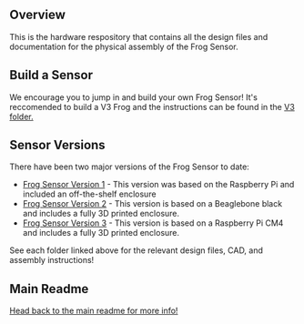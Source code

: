 ## Overview
This is the hardware respository that contains all the design files and documentation for the physical assembly of the Frog Sensor.

## Build a Sensor
We encourage you to jump in and build your own Frog Sensor! It's reccomended
to build a V3 Frog and the instructions can be found in the [V3 folder.](v3/assembly-instructions/0-start-here.md)

## Sensor Versions
There have been two major versions of the Frog Sensor to date:
* [Frog Sensor Version 1](v1) - This version was based on the Raspberry Pi and included an off-the-shelf enclosure
* [Frog Sensor Version 2](v2) - This version is based on a Beaglebone black and includes a fully 3D printed enclosure.
* [Frog Sensor Version 3](v3) - This version is based on a Raspberry Pi CM4 and includes a fully 3D printed enclosure.

See each folder linked above for the relevant design files, CAD, and assembly instructions!

## Main Readme
[Head back to the main readme for more info!](https://github.com/Ribbit-Network/ribbit-network-sensor)
